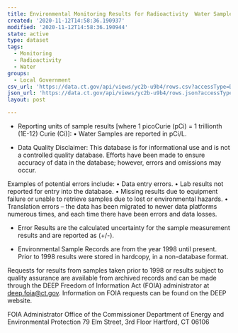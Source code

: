 ```yaml
---
title: Environmental Monitoring Results for Radioactivity  Water Samples
created: '2020-11-12T14:58:36.190937'
modified: '2020-11-12T14:58:36.190944'
state: active
type: dataset
tags:
  - Monitoring
  - Radioactivity
  - Water
groups:
  - Local Government
csv_url: 'https://data.ct.gov/api/views/yc2b-u9b4/rows.csv?accessType=DOWNLOAD'
json_url: 'https://data.ct.gov/api/views/yc2b-u9b4/rows.json?accessType=DOWNLOAD'
layout: post

---
```

-	Reporting units of sample results [where 1 picoCurie (pCi) = 1 trillionth (1E-12) Curie (Ci)]: 
•	Water Samples are reported in pCi/L.

-	Data Quality Disclaimer: 
This database is for informational use and is not a controlled quality database. Efforts have been made to ensure accuracy of data in the database; however, errors and omissions may occur.

Examples of potential errors include: 
•	Data entry errors. 
•	Lab results not reported for entry into the database. 
•	Missing results due to equipment failure or unable to retrieve samples due to lost or environmental hazards. 
•	Translation errors – the data has been migrated to newer data platforms numerous times, and each time there have been errors and data losses.

-	Error Results  are the calculated uncertainty for the sample measurement results and are reported as (+/-).

-	Environmental Sample Records are from the year 1998 until present. Prior to 1998 results were stored in hardcopy, in a non-database format.

Requests for results from samples taken prior to 1998 or results subject to quality assurance are available from archived records and can be made through the DEEP Freedom of Information Act (FOIA) administrator at deep.foia@ct.gov. Information on 
FOIA requests can be found on the DEEP website.

FOIA Administrator 
Office of the Commissioner 
Department of Energy and Environmental Protection 
79 Elm Street, 3rd Floor 
Hartford, CT 06106
